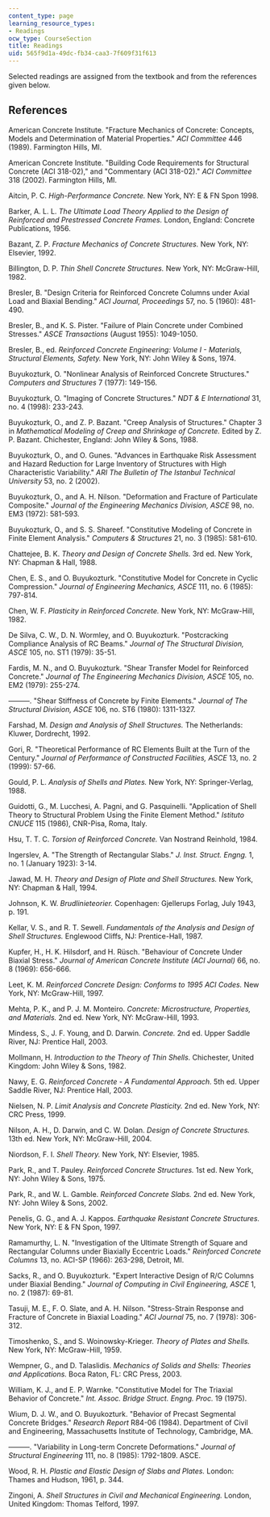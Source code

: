 ```yaml
---
content_type: page
learning_resource_types:
- Readings
ocw_type: CourseSection
title: Readings
uid: 565f9d1a-49dc-fb34-caa3-7f609f31f613
---
```


Selected readings are assigned from the textbook and from the references given below.

References
----------

American Concrete Institute. "Fracture Mechanics of Concrete: Concepts, Models and Determination of Material Properties." _ACI Committee_ 446 (1989). Farmington Hills, MI.

American Concrete Institute. "Building Code Requirements for Structural Concrete (ACI 318-02)," and "Commentary (ACI 318-02)." _ACI Committee_ 318 (2002). Farmington Hills, MI.

Aitcin, P. C. _High-Performance Concrete._ New York, NY: E & FN Spon 1998.

Barker, A. L. L. _The Ultimate Load Theory Applied to the Design of Reinforced and Prestressed Concrete Frames._ London, England: Concrete Publications, 1956.

Bazant, Z. P. _Fracture Mechanics of Concrete Structures._ New York, NY: Elsevier, 1992.

Billington, D. P. _Thin Shell Concrete Structures._ New York, NY: McGraw-Hill, 1982.

Bresler, B. "Design Criteria for Reinforced Concrete Columns under Axial Load and Biaxial Bending." _ACI Journal, Proceedings_ 57, no. 5 (1960): 481-490.

Bresler, B., and K. S. Pister. "Failure of Plain Concrete under Combined Stresses." _ASCE Transactions_ (August 1955): 1049-1050.

Bresler, B., ed. _Reinforced Concrete Engineering: Volume I - Materials, Structural Elements, Safety._ New York, NY: John Wiley & Sons, 1974.

Buyukozturk, O. "Nonlinear Analysis of Reinforced Concrete Structures." _Computers and Structures_ 7 (1977): 149-156.

Buyukozturk, O. "Imaging of Concrete Structures." _NDT & E International_ 31, no. 4 (1998): 233-243.

Buyukozturk, O., and Z. P. Bazant. "Creep Analysis of Structures." Chapter 3 in _Mathematical Modeling of Creep and Shrinkage of Concrete._ Edited by Z. P. Bazant. Chichester, England: John Wiley & Sons, 1988.

Buyukozturk, O., and O. Gunes. "Advances in Earthquake Risk Assessment and Hazard Reduction for Large Inventory of Structures with High Characteristic Variability." _ARI The Bulletin of The Istanbul Technical University_ 53, no. 2 (2002).

Buyukozturk, O., and A. H. Nilson. "Deformation and Fracture of Particulate Composite." _Journal of the Engineering Mechanics Division, ASCE_ 98, no. EM3 (1972): 581-593.

Buyukozturk, O., and S. S. Shareef. "Constitutive Modeling of Concrete in Finite Element Analysis." _Computers & Structures_ 21, no. 3 (1985): 581-610.

Chattejee, B. K. _Theory and Design of Concrete Shells._ 3rd ed. New York, NY: Chapman & Hall, 1988.

Chen, E. S., and O. Buyukozturk. "Constitutive Model for Concrete in Cyclic Compression." _Journal of Engineering Mechanics, ASCE_ 111, no. 6 (1985): 797-814.

Chen, W. F. _Plasticity in Reinforced Concrete._ New York, NY: McGraw-Hill, 1982.

De Silva, C. W., D. N. Wormley, and O. Buyukozturk. "Postcracking Compliance Analysis of RC Beams." _Journal of The Structural Division, ASCE_ 105, no. ST1 (1979): 35-51.

Fardis, M. N., and O. Buyukozturk. "Shear Transfer Model for Reinforced Concrete." _Journal of The Engineering Mechanics Division, ASCE_ 105, no. EM2 (1979): 255-274.

———. "Shear Stiffness of Concrete by Finite Elements." _Journal of The Structural Division, ASCE_ 106, no. ST6 (1980): 1311-1327.

Farshad, M. _Design and Analysis of Shell Structures._ The Netherlands: Kluwer, Dordrecht, 1992.

Gori, R. "Theoretical Performance of RC Elements Built at the Turn of the Century." _Journal of Performance of Constructed Facilities, ASCE_ 13, no. 2 (1999): 57-66.

Gould, P. L. _Analysis of Shells and Plates._ New York, NY: Springer-Verlag, 1988.

Guidotti, G., M. Lucchesi, A. Pagni, and G. Pasquinelli. "Application of Shell Theory to Structural Problem Using the Finite Element Method." _Istituto CNUCE_ 115 (1986), CNR-Pisa, Roma, Italy.

Hsu, T. T. C. _Torsion of Reinforced Concrete._ Van Nostrand Reinhold, 1984.

Ingerslev, A. "The Strength of Rectangular Slabs." _J. Inst. Struct. Engng._ 1, no. 1 (January 1923): 3-14.

Jawad, M. H. _Theory and Design of Plate and Shell Structures._ New York, NY: Chapman & Hall, 1994.

Johnson, K. W. _Brudlinieteorier._ Copenhagen: Gjellerups Forlag, July 1943, p. 191.

Kellar, V. S., and R. T. Sewell. _Fundamentals of the Analysis and Design of Shell Structures._ Englewood Cliffs, NJ: Prentice-Hall, 1987.

Kupfer, H., H. K. Hilsdorf, and H. Rüsch. "Behaviour of Concrete Under Biaxial Stress." _Journal of American Concrete Institute (ACI Journal)_ 66, no. 8 (1969): 656-666.

Leet, K. M. _Reinforced Concrete Design: Conforms to 1995 ACI Codes._ New York, NY: McGraw-Hill, 1997.

Mehta, P. K., and P. J. M. Monteiro. _Concrete: Microstructure, Properties, and Materials._ 2nd ed. New York, NY: McGraw-Hill, 1993.

Mindess, S., J. F. Young, and D. Darwin. _Concrete._ 2nd ed. Upper Saddle River, NJ: Prentice Hall, 2003.

Mollmann, H. _Introduction to the Theory of Thin Shells._ Chichester, United Kingdom: John Wiley & Sons, 1982.

Nawy, E. G. _Reinforced Concrete - A Fundamental Approach._ 5th ed. Upper Saddle River, NJ: Prentice Hall, 2003.

Nielsen, N. P. _Limit Analysis and Concrete Plasticity._ 2nd ed. New York, NY: CRC Press, 1999.

Nilson, A. H., D. Darwin, and C. W. Dolan. _Design of Concrete Structures._ 13th ed. New York, NY: McGraw-Hill, 2004.

Niordson, F. I. _Shell Theory._ New York, NY: Elsevier, 1985.

Park, R., and T. Pauley. _Reinforced Concrete Structures._ 1st ed. New York, NY: John Wiley & Sons, 1975.

Park, R., and W. L. Gamble. _Reinforced Concrete Slabs._ 2nd ed. New York, NY: John Wiley & Sons, 2002.

Penelis, G. G., and A. J. Kappos. _Earthquake Resistant Concrete Structures._ New York, NY: E & FN Spon, 1997.

Ramamurthy, L. N. "Investigation of the Ultimate Strength of Square and Rectangular Columns under Biaxially Eccentric Loads." _Reinforced Concrete Columns_ 13, no. ACI-SP (1966): 263-298, Detroit, MI.

Sacks, R., and O. Buyukozturk. "Expert Interactive Design of R/C Columns under Biaxial Bending." _Journal of Computing in Civil Engineering, ASCE_ 1, no. 2 (1987): 69-81.

Tasuji, M. E., F. O. Slate, and A. H. Nilson. "Stress-Strain Response and Fracture of Concrete in Biaxial Loading." _ACI Journal_ 75, no. 7 (1978): 306-312.

Timoshenko, S., and S. Woinowsky-Krieger. _Theory of Plates and Shells._ New York, NY: McGraw-Hill, 1959.

Wempner, G., and D. Talaslidis. _Mechanics of Solids and Shells: Theories and Applications._ Boca Raton, FL: CRC Press, 2003.

William, K. J., and E. P. Warnke. "Constitutive Model for The Triaxial Behavior of Concrete." _Int. Assoc. Bridge Struct. Engng. Proc._ 19 (1975).

Wium, D. J. W., and O. Buyukozturk. "Behavior of Precast Segmental Concrete Bridges." _Research Report_ R84-06 (1984). Department of Civil and Engineering, Massachusetts Institute of Technology, Cambridge, MA.

———. "Variability in Long-term Concrete Deformations." _Journal of Structural Engineering_ 111, no. 8 (1985): 1792-1809. ASCE.

Wood, R. H. _Plastic and Elastic Design of Slabs and Plates._ London: Thames and Hudson, 1961, p. 344.

Zingoni, A. _Shell Structures in Civil and Mechanical Engineering._ London, United Kingdom: Thomas Telford, 1997.